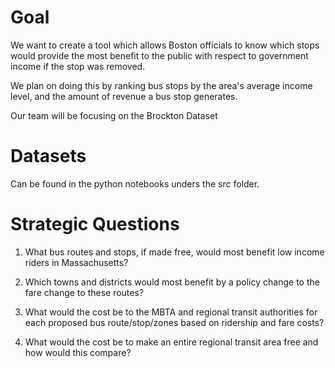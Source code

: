 # Goal
We want to create a tool which allows Boston officials to know which stops would
provide the most benefit to the public with respect to government income if the 
stop was removed.

We plan on doing this by ranking bus stops by the area's average income level, 
and the amount of revenue a bus stop generates.

Our team will be focusing on the Brockton Dataset

# Datasets
Can be found in the python notebooks unders the src folder.

# Strategic Questions
1. What bus routes and stops, if made free, would most benefit low income riders in Massachusetts?

2. Which towns and districts would most benefit by a policy change to the fare change to these routes?

3. What would the cost be to the MBTA and regional transit authorities for each proposed bus route/stop/zones based on ridership and fare costs?

4. What would the cost be to make an entire regional transit area free and how would this compare?
